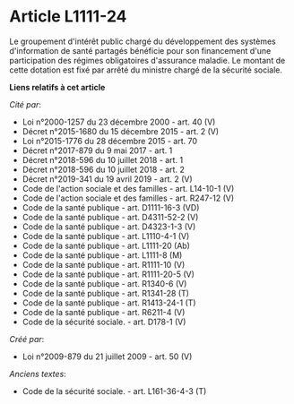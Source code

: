 # Article L1111-24

Le groupement d'intérêt public chargé du développement des systèmes d'information de santé partagés bénéficie pour son
financement d'une participation des régimes obligatoires d'assurance maladie. Le montant de cette dotation est fixé par
arrêté du ministre chargé de la sécurité sociale.

**Liens relatifs à cet article**

_Cité par_:

  - Loi n°2000-1257 du 23 décembre 2000 - art. 40 (V)
  - Décret n°2015-1680 du 15 décembre 2015 - art. 2 (V)
  - Loi n°2015-1776 du 28 décembre 2015 - art. 70
  - Décret n°2017-879 du 9 mai 2017 - art. 1
  - Décret n°2018-596 du 10 juillet 2018 - art. 1
  - Décret n°2018-596 du 10 juillet 2018 - art. 2
  - Décret n°2019-341 du 19 avril 2019 - art. 2 (V)
  - Code de l'action sociale et des familles - art. L14-10-1 (V)
  - Code de l'action sociale et des familles - art. R247-12 (V)
  - Code de la santé publique - art. D1111-16-3 (VD)
  - Code de la santé publique - art. D4311-52-2 (V)
  - Code de la santé publique - art. D4323-1-3 (V)
  - Code de la santé publique - art. L1110-4-1 (V)
  - Code de la santé publique - art. L1111-20 (Ab)
  - Code de la santé publique - art. L1111-8 (M)
  - Code de la santé publique - art. R1111-10 (V)
  - Code de la santé publique - art. R1111-20-5 (V)
  - Code de la santé publique - art. R1340-6 (V)
  - Code de la santé publique - art. R1341-28 (T)
  - Code de la santé publique - art. R1413-24-1 (T)
  - Code de la santé publique - art. R6211-4 (V)
  - Code de la sécurité sociale. - art. D178-1 (V)

_Créé par_:

  - Loi n°2009-879 du 21 juillet 2009 - art. 50 (V)

_Anciens textes_:

  - Code de la sécurité sociale. - art. L161-36-4-3 (T)
